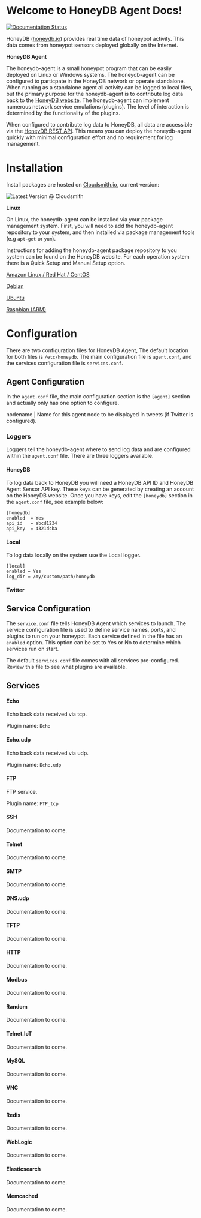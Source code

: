 # Welcome to HoneyDB Agent Docs!

[![Documentation Status](https://readthedocs.org/projects/honeypy/badge/?version=latest)](http://honeydb-agent-docs.readthedocs.io/en/latest/?badge=latest)

HoneyDB ([honeydb.io](http://honeydb.io)) provides real time data of honeypot activity. This data comes from honeypot sensors deployed globally on the Internet.

**HoneyDB Agent**

The honeydb-agent is a small honeypot program that can be easily deployed on Linux or Windows systems. The honeydb-agent can be configured to particpate in the HoneyDB network or operate standalone.  When running as a standalone agent all activity can be logged to local files, but the primary purpose for the honeydb-agent is to contribute log data back to the [HoneyDB website](http://honeydb.io). The honeydb-agent can implement numerous network service emulations (plugins). The level of interaction is determined by the functionality of the plugins.

When configured to contribute log data to HoneyDB, all data are accessible via the [HoneyDB REST API](https://riskdiscovery.com/honeydb/threats). This means you can deploy the honeydb-agent quickly with minimal configuration effort and no requirement for log management.

# Installation

Install packages are hosted on [Cloudsmith.io](https://cloudsmith.io), current version:

<img src="https://api-prd.cloudsmith.io/badges/version/honeydb/honeydb-agent/deb/honeydb-agent/latest/d=debian%252Fstretch/?render=true" alt="Latest Version @ Cloudsmith" />

**Linux**

On Linux, the honeydb-agent can be installed via your package management system. First, you will need to add the honeydb-agent repository to your system, and then installed via package management tools (e.g `apt-get` or `yum`).

Instructions for adding the honeydb-agent package repository to you system can be found on the HoneyDB website. For each operation system there is a Quick Setup and Manual Setup option.

[Amazon Linux / Red Hat / CentOS](https://riskdiscovery.com/honeydb/downloads#redhat)

[Debian](https://riskdiscovery.com/honeydb/downloads#debian)

[Ubuntu](https://riskdiscovery.com/honeydb/downloads#ubuntu)

[Raspbian (ARM)](https://riskdiscovery.com/honeydb/downloads#raspbian)

# Configuration

There are two configuration files for HoneyDB Agent, The default location for both files is `/etc/honeydb`. The main configuration file is `agent.conf`, and the services configuration file is `services.conf`.

## Agent Configuration

In the `agent.conf` file, the main configuration section is the `[agent]` section and actually only has one option to configure.

nodename | Name for this agent node to be displayed in tweets (if Twitter is configured).

### Loggers

Loggers tell the honeydb-agent where to send log data and are configured within the `agent.conf` file. There are three loggers available.

#### HoneyDB

To log data back to HoneyDB you will need a HoneyDB API ID and HoneyDB Agent Sensor API key. These keys can be generated by creating an account on the HoneyDB website. Once you have keys, edit the `[honeydb]` section in the `agent.conf` file, see example below:

```
[honeydb]
enabled  = Yes
api_id   = abcd1234
api_key  = 4321dcba
```

#### Local

To log data locally on the system use the Local logger.

```
[local]
enabled = Yes
log_dir = /my/custom/path/honeydb
```

#### Twitter

## Service Configuration

The `service.conf` file tells HoneyDB Agent which services to launch. The service configuration file is used to define service names, ports, and plugins to run on your honeypot. Each service defined in the file has an `enabled` option. This option can be set to Yes or No to determine which services run on start.

The default `services.conf` file comes with all services pre-configured. Review this file to see what plugins are available.

## Services

#### Echo

Echo back data received via tcp.

Plugin name: `Echo`

#### Echo.udp

Echo back data received via udp.

Plugin name: `Echo.udp`

#### FTP

FTP service.

Plugin name: `FTP_tcp`

#### SSH

Documentation to come.

#### Telnet

Documentation to come.

#### SMTP

Documentation to come.

#### DNS.udp

Documentation to come.

#### TFTP

Documentation to come.

#### HTTP

Documentation to come.

#### Modbus

Documentation to come.

#### Random

Documentation to come.

#### Telnet.IoT

Documentation to come.

#### MySQL

Documentation to come.

#### VNC

Documentation to come.

#### Redis

Documentation to come.

#### WebLogic

Documentation to come.

#### Elasticsearch

Documentation to come.

#### Memcached

Documentation to come.

